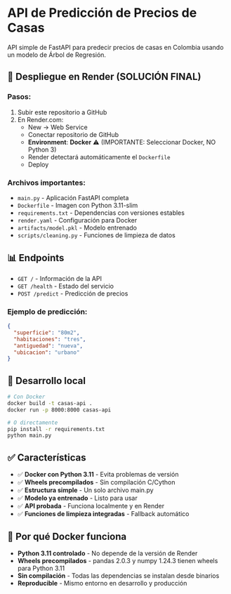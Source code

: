 # API de Predicción de Precios de Casas

API simple de FastAPI para predecir precios de casas en Colombia usando un modelo de Árbol de Regresión.

## 🚀 Despliegue en Render (SOLUCIÓN FINAL)

### Pasos:
1. Subir este repositorio a GitHub
2. En Render.com:
   - New → Web Service
   - Conectar repositorio de GitHub
   - **Environment**: **Docker** ⚠️ (IMPORTANTE: Seleccionar Docker, NO Python 3)
   - Render detectará automáticamente el `Dockerfile`
   - Deploy

### Archivos importantes:
- `main.py` - Aplicación FastAPI completa
- `Dockerfile` - Imagen con Python 3.11-slim
- `requirements.txt` - Dependencias con versiones estables
- `render.yaml` - Configuración para Docker
- `artifacts/model.pkl` - Modelo entrenado
- `scripts/cleaning.py` - Funciones de limpieza de datos

## 📊 Endpoints

- `GET /` - Información de la API
- `GET /health` - Estado del servicio
- `POST /predict` - Predicción de precios

### Ejemplo de predicción:
```json
{
  "superficie": "80m2",
  "habitaciones": "tres",
  "antiguedad": "nueva",
  "ubicacion": "urbano"
}
```

## 🔧 Desarrollo local

```bash
# Con Docker
docker build -t casas-api .
docker run -p 8000:8000 casas-api

# O directamente
pip install -r requirements.txt
python main.py
```

## ✅ Características

- ✅ **Docker con Python 3.11** - Evita problemas de versión
- ✅ **Wheels precompilados** - Sin compilación C/Cython
- ✅ **Estructura simple** - Un solo archivo main.py
- ✅ **Modelo ya entrenado** - Listo para usar
- ✅ **API probada** - Funciona localmente y en Render
- ✅ **Funciones de limpieza integradas** - Fallback automático

## 🎯 Por qué Docker funciona

- **Python 3.11 controlado** - No depende de la versión de Render
- **Wheels precompilados** - pandas 2.0.3 y numpy 1.24.3 tienen wheels para Python 3.11
- **Sin compilación** - Todas las dependencias se instalan desde binarios
- **Reproducible** - Mismo entorno en desarrollo y producción